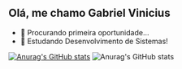 ## Olá, me chamo Gabriel Vinicius

- 🔭 Procurando primeira oportunidade...
- 🌱 Estudando Desenvolvimento de Sistemas!

[![Anurag's GitHub stats](https://github-readme-stats.vercel.app/api?username=GabrielGVCB)](https://github.com/GabrielGVCB/github-readme-stats)
![Anurag's GitHub stats](https://github-readme-stats.vercel.app/api?username=GbarielGVCB&show_icons=true&theme=holi)
